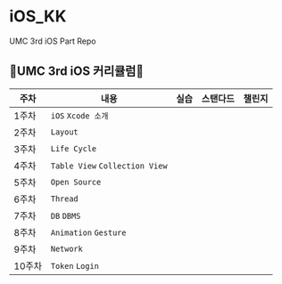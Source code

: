 # iOS_KK
UMC 3rd iOS Part Repo 
</br>

## 🍏UMC 3rd iOS 커리큘럼🍏
| **주차** | **내용**                         | **실습**| **스탠다드**  | **챌린지**  | 
|--------|--------------------------------|------| ---------| -------|
| 1주차    | `iOS` `Xcode 소개`               |  |
| 2주차    | `Layout`                       |  |
| 3주차    | `Life Cycle`                   |
| 4주차    | `Table View` `Collection View` |
| 5주차    | `Open Source`                  |
| 6주차    | `Thread`                       |
| 7주차    | `DB` `DBMS`                    |
| 8주차    | `Animation` `Gesture`          |
| 9주차    | `Network`                      |
| 10주차   | `Token` `Login`                 |
    